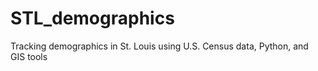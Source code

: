 # STL_demographics
Tracking demographics in St. Louis using U.S. Census data, Python, and GIS tools
